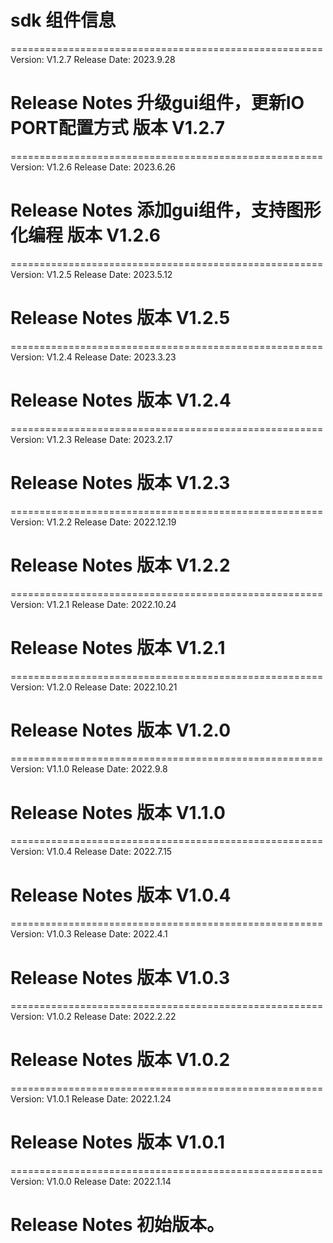 # sdk 组件信息

======================================================
Version: V1.2.7
Release Date: 2023.9.28

Release Notes
升级gui组件，更新IO PORT配置方式
版本 V1.2.7
======================================================

======================================================
Version: V1.2.6
Release Date: 2023.6.26

Release Notes
添加gui组件，支持图形化编程
版本 V1.2.6
======================================================

======================================================
Version: V1.2.5
Release Date: 2023.5.12

Release Notes
版本 V1.2.5
======================================================

======================================================
Version: V1.2.4
Release Date: 2023.3.23

Release Notes
版本 V1.2.4
======================================================

======================================================
Version: V1.2.3
Release Date: 2023.2.17

Release Notes
版本 V1.2.3
======================================================

======================================================
Version: V1.2.2
Release Date: 2022.12.19

Release Notes
版本 V1.2.2
======================================================

======================================================
Version: V1.2.1
Release Date: 2022.10.24

Release Notes
版本 V1.2.1
======================================================

======================================================
Version: V1.2.0
Release Date: 2022.10.21

Release Notes
版本 V1.2.0
======================================================

======================================================
Version: V1.1.0
Release Date: 2022.9.8

Release Notes
版本 V1.1.0
======================================================

======================================================
Version: V1.0.4
Release Date: 2022.7.15

Release Notes
版本 V1.0.4
======================================================

======================================================
Version: V1.0.3
Release Date: 2022.4.1

Release Notes
版本 V1.0.3
======================================================

======================================================
Version: V1.0.2
Release Date: 2022.2.22

Release Notes
版本 V1.0.2
======================================================

======================================================
Version: V1.0.1
Release Date: 2022.1.24

Release Notes
版本 V1.0.1
======================================================

======================================================
Version: V1.0.0
Release Date: 2022.1.14

Release Notes
初始版本。
======================================================








